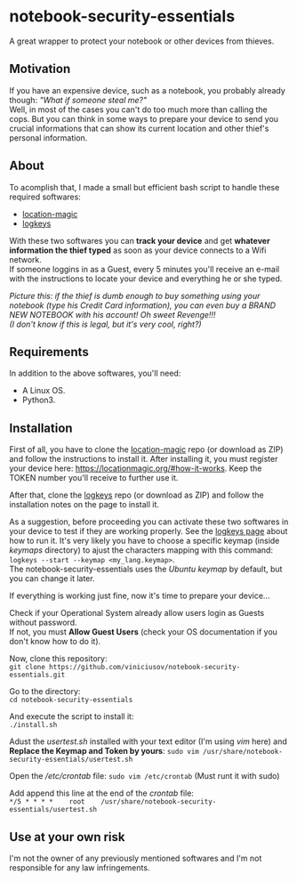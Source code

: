 # notebook-security-essentials
A great wrapper to protect your notebook or other devices from thieves.

## Motivation
If you have an expensive device, such as a notebook, you probably already though: *"What if someone steal me?"*  
Well, in most of the cases you can't do too much more than calling the cops.
But you can think in some ways to prepare your device to send you crucial informations that can show its current location and other thief's personal information.

## About
To acomplish that, I made a small but efficient bash script to handle these required softwares:
- [location-magic](https://github.com/unwiredlabs/location-magic)
- [logkeys](https://github.com/kernc/logkeys)

With these two softwares you can **track your device** and get **whatever information the thief typed** as soon as your device connects to a Wifi network.  
If someone loggins in as a Guest, every 5 minutes you'll receive an e-mail with the instructions to locate your device and everything he or she typed.

*Picture this: if the thief is dumb enough to buy something using your notebook (type his Credit Card information), you can even buy a BRAND NEW NOTEBOOK with his account! Oh sweet Revenge!!!  
(I don't know if this is legal, but it's very cool, right?)*

## Requirements
In addition to the above softwares, you'll need:
- A Linux OS.
- Python3.

## Installation
First of all, you have to clone the [location-magic](https://github.com/unwiredlabs/location-magic) repo (or download as ZIP) and follow the instructions to install it. After installing it, you must register your device here: https://locationmagic.org/#how-it-works. Keep the TOKEN number you'll receive to further use it.

After that, clone the [logkeys](https://github.com/kernc/logkeys) repo (or download as ZIP) and follow the installation notes on the page to install it.

As a suggestion, before proceeding you can activate these two softwares in your device to test if they are working properly.
See the [logkeys page](https://github.com/kernc/logkeys) about how to run it. It's very likely you have to choose a specific keymap (inside *keymaps* directory) to ajust the characters mapping with this command:
`logkeys --start --keymap <my_lang.keymap>`.  
The notebook-security-essentials uses the *Ubuntu keymap* by default, but you can change it later.

If everything is working just fine, now it's time to prepare your device...

Check if your Operational System already allow users login as Guests without password.  
If not, you must **Allow Guest Users** (check your OS documentation if you don't know how to do it).

Now, clone this repository:  
`git clone https://github.com/viniciusov/notebook-security-essentials.git`

Go to the directory:  
`cd notebook-security-essentials`

And execute the script to install it:  
`./install.sh`

Adust the *usertest.sh* installed with your text editor (I'm using *vim* here) and **Replace the Keymap and Token by yours**:
`sudo vim /usr/share/notebook-security-essentials/usertest.sh`

Open the */etc/crontab* file:
`sudo vim /etc/crontab` (Must runt it with sudo)
  
Add append this line at the end of the *crontab* file:  
`*/5 * * * * 	root 	/usr/share/notebook-security-essentials/usertest.sh`
  
## Use at your own risk
I'm not the owner of any previously mentioned softwares and I'm not responsible for any law infringements.
